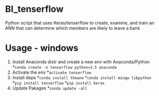 # BI_tenserflow
Python script that uses Keras/tenserflow to create, examine, and train an ANN that can determine which members are likely to leave a bank

# Usage - windows
1. Install Anaconda distr and create a new env with Anaconda/Python
   *`conda create -n tenserflow python=3.5 anaconda`
2. Activate the env
   *`activate tenserflow`
3. Install deps
   *`conda install theano`
   *`conda install mingw libpython`
   *`pip install tenserflow`
   *`pip install keras`
4. Update Pakages
   *`conda update -all`
